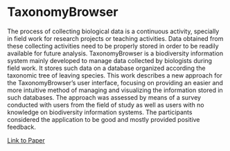# TaxonomyBrowser

The process of collecting biological data is a continuous activity, specially in field work for research projects or teaching
activities. Data obtained from these collecting activities need
to be properly stored in order to be readily available for future
analysis. TaxonomyBrowser is a biodiversity information system mainly developed to manage data collected by biologists
during field work. It stores such data on a database organized
according the taxonomic tree of leaving species. This work
describes a new approach for the TaxonomyBrowser’s user
interface, focusing on providing an easier and more intuitive
method of managing and visualizing the information stored
in such databases. The approach was assessed by means of a
survey conducted with users from the field of study as well as
users with no knowledge on biodiversity information systems.
The participants considered the application to be good and
mostly provided positive feedback.

[Link to Paper](http://www.inf.ufrgs.br/cg/PAPERS/other/3160504.3160523.pdf)
